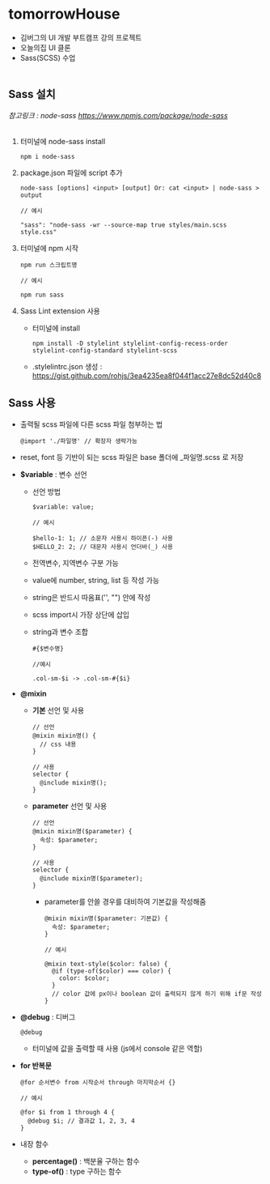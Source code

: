 # tomorrowHouse

- 김버그의 UI 개발 부트캠프 강의 프로젝트
- 오늘의집 UI 클론
- Sass(SCSS) 수업
  <br/><br/>

## Sass 설치

_참고링크 : node-sass https://www.npmjs.com/package/node-sass_
<br/><br/>

1. 터미널에 node-sass install

   ```
   npm i node-sass
   ```

2. package.json 파일에 script 추가

   ```
   node-sass [options] <input> [output] Or: cat <input> | node-sass > output
   ```

   ```
   // 예시

   "sass": "node-sass -wr --source-map true styles/main.scss style.css"
   ```

3. 터미널에 npm 시작

   ```
   npm run 스크립트명
   ```

   ```
   // 예시

   npm run sass
   ```

4. Sass Lint extension 사용

   - 터미널에 install

     ```
     npm install -D stylelint stylelint-config-recess-order stylelint-config-standard stylelint-scss
     ```

   - .stylelintrc.json 생성 : https://gist.github.com/rohjs/3ea4235ea8f044f1acc27e8dc52d40c8

## Sass 사용

- 출력될 scss 파일에 다른 scss 파일 첨부하는 법

  ```
  @import './파일명' // 확장자 생략가능
  ```

- reset, font 등 기반이 되는 scss 파일은 base 폴더에 \_파일명.scss 로 저장

- **$variable** : 변수 선언

  - 선언 방법

    ```
    $variable: value;
    ```

    ```
    // 예시

    $hello-1: 1; // 소문자 사용시 하이픈(-) 사용
    $HELLO_2: 2; // 대문자 사용시 언더바(_) 사용
    ```

  - 전역변수, 지역변수 구분 가능
  - value에 number, string, list 등 작성 가능
  - string은 반드시 따옴표('', "") 안에 작성
  - scss import시 가장 상단에 삽입
  - string과 변수 조합

    ```
    #{$변수명}
    ```

    ```
    //예시

    .col-sm-$i -> .col-sm-#{$i}
    ```

- **@mixin**

  - **기본** 선언 및 사용

    ```
    // 선언
    @mixin mixin명() {
      // css 내용
    }

    // 사용
    selector {
      @include mixin명();
    }
    ```

  - **parameter** 선언 및 사용

    ```
    // 선언
    @mixin mixin명($parameter) {
      속성: $parameter;
    }

    // 사용
    selector {
      @include mixin명($parameter);
    }
    ```

    - parameter를 안쓸 경우를 대비하여 기본값을 작성해줌

      ```
      @mixin mixin명($parameter: 기본값) {
        속성: $parameter;
      }
      ```

      ```
      // 예시

      @mixin text-style($color: false) {
        @if (type-of($color) === color) {
          color: $color;
        }
        // color 값에 px이나 boolean 값이 출력되지 않게 하기 위해 if문 작성
      }
      ```

- **@debug** : 디버그

  ```
  @debug
  ```

  - 터미널에 값을 출력할 때 사용 (js에서 console 같은 역할)

- **for 반복문**

  ```
  @for 순서변수 from 시작순서 through 마지막순서 {}
  ```

  ```
  // 예시

  @for $i from 1 through 4 {
    @debug $i; // 결과값 1, 2, 3, 4
  }
  ```

- 내장 함수

  - **percentage()** : 백분율 구하는 함수
  - **type-of()** : type 구하는 함수

